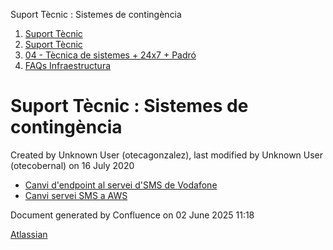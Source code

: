 Suport Tècnic : Sistemes de contingència  

1.  [Suport Tècnic](index.md)
2.  [Suport Tècnic](13893782.md)
3.  [04 - Tècnica de sistemes + 24x7 + Padró](26313202.md)
4.  [FAQs Infraestructura](FAQs-Infraestructura_26313593.md)

Suport Tècnic : Sistemes de contingència
========================================

Created by Unknown User (otecagonzalez), last modified by Unknown User (otecobernal) on 16 July 2020

*   [Canvi d'endpoint al servei d'SMS de Vodafone](64981745.md)
*   [Canvi servei SMS a AWS](Canvi-servei-SMS-a-AWS_41518100.md)

Document generated by Confluence on 02 June 2025 11:18

[Atlassian](http://www.atlassian.com/)